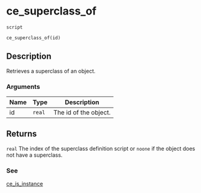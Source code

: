 # ce_superclass_of
`script`
```gml
ce_superclass_of(id)
```

## Description
Retrieves a superclass of an object.

### Arguments
| Name | Type | Description |
| ---- | ---- | ----------- |
| id | `real` | The id of the object. |

## Returns
`real` The index of the superclass definition script or `noone` if
 the object does not have a superclass.

### See
[ce_is_instance](ce_is_instance.html)